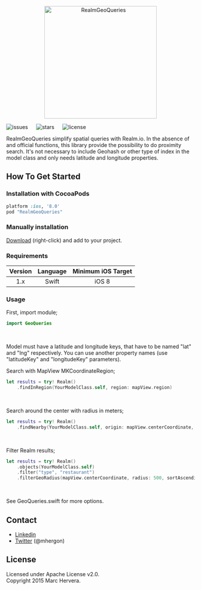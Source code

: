 <p align="center" >
<img src="https://raw.github.com/mhergon/RealmGeoQueries/assets/logo.png" alt="RealmGeoQueries" title="Logo" height=300>
</p>

![issues](https://img.shields.io/github/issues/mhergon/RealmGeoQueries.svg)
&emsp;
![stars](https://img.shields.io/github/stars/mhergon/RealmGeoQueries.svg)
&emsp;
![license](https://img.shields.io/badge/license-Apache%202.0-brightgreen.svg)

RealmGeoQueries simplify spatial queries with Realm.io. In the absence of and official functions, this library provide the possibility to do proximity search.
It's not necessary to include Geohash or other type of index in the model class and only needs latitude and longitude properties.

## How To Get Started

### Installation with CocoaPods

```ruby
platform :ios, '8.0'
pod "RealmGeoQueries"
```

### Manually installation

[Download](https://github.com/mhergon/RealmGeoQueries/raw/master/GeoQueries.swift) (right-click) and add to your project.

### Requirements

| Version | Language  | Minimum iOS Target  |
|:--------------------:|:---------------------------:|:---------------------------:|
|          1.x         |            Swift            |            iOS 8            |

### Usage

First, import module;
```swift
import GeoQueries
```
<br>

Model must have a latitude and longitude keys, that have to be named "lat" and "lng" respectively. You can use another property names (use "latitudeKey" and "longitudeKey" parameters).

Search with MapView MKCoordinateRegion;
```swift
let results = try! Realm()
    .findInRegion(YourModelClass.self, region: mapView.region)
```
<br>

Search around the center with radius in meters;
```swift
let results = try! Realm()
    .findNearby(YourModelClass.self, origin: mapView.centerCoordinate, radius: 500, sortAscending: nil)
```
<br>

Filter Realm results;
```swift
let results = try! Realm()
    .objects(YourModelClass.self)
    .filter("type", "restaurant")
    .filterGeoRadius(mapView.centerCoordinate, radius: 500, sortAscending: nil)
```
<br>

See GeoQueries.swift for more options.

## Contact

- [Linkedin][2]
- [Twitter][3] (@mhergon)

[2]: https://es.linkedin.com/in/marchervera
[3]: http://twitter.com/mhergon "Marc Hervera"

## License

Licensed under Apache License v2.0.
<br>
Copyright 2015 Marc Hervera.
